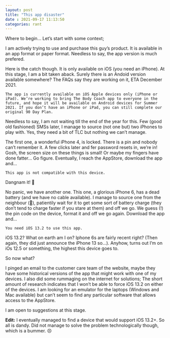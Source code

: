 ```yaml
---
layout: post
title: "This app disaster" 
date : 2021-09-17 11:13:50
categories: rant
---
```


Where to begin… Let’s start with some context;

I am actively trying to use and purchase this guy’s product. It is available in an app format or paper format. Needless to say, the app version is much prefered.

Here is the catch though. It is only available on iOS (you need an iPhone).
At this stage, I am a bit taken aback. Surely there is an Andoid version available somewhere? The FAQs say they are working on it, ETA December 2021.

```
The app is currently available on iOS Apple devices only (iPhone or iPad). We’re working to bring The Body Coach app to everyone in the future, and hope it will be available on Android devices for Summer 2021. If you don’t have an iPhone or iPad, you can still complete our original 90 Day Plan.
```

Needless to say, I am not waiting till the end of the year for this. Few (good old fashioned) SMSs later, I manage to source (not one but) two iPhones to play with. Yes, they need a bit of TLC but nothing we can’t manage.

The first one, a wonderful iPhone 4, is locked. There is a pin and nobody can’t remember it. A few clicks later and fer password resets in, we’re in! Gosh, the screen size on these things is small! Or maybe my fingers have done fatter… Go figure.
Eventually, I reach the AppStore, download the app and…

```
This app is not compatible with this device.
```

Dangnam it! 🤨

No panic, we have another one. This one, a glorious iPhone 6, has a dead battery (and we have no cable available). I manage to source one from the neighbour (🙏), patientily wait for it to get some sort of battery charge (they don’t tend to charge faster if you stare at them) and off we go. We guess (!) the pin code on the device, format it and off we go again. Download the app and…

```
You need iOS 13.2 to use this app.
```

iOS 13.2? What on earth am I on? Iphone 6s are fairly recent right? (Then again, they did just announce the iPhone 13 so…). Anyhow, turns out I’m on iOs 12.5 or something, the highest this device goes to.

So now what?

I pinged an email to the customer care team of the website, maybe they have some historical versions of the app that might work with one of my devices. I also did some rummaging on the internet for solutions; The short amount of research indicates that I won’t be able to force iOS 13.2 on either of the devices. I am looking for an emulator for the laptops (Windows and Mac available) but can’t seem to find any particular software that allows access to the AppStore.

I am open to suggestions at this stage.

**Edit:** I eventually managed to find a device that would support iOS 13.2+. So all is dandy.
Did not manage to solve the problem technologically though, which is a bummer. 😣

 

